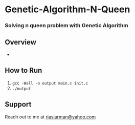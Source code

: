 # Genetic-Algorithm-N-Queen
### Solving n queen problem with Genetic Algorithm

## Overview
*

## How to Run
1. ``gcc -Wall -o output main.c init.c``
2. ``./output``


## Support
Reach out to me at riasiarman@yahoo.com
